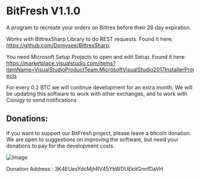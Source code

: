 # BitFresh V1.1.0
A program to recreate your orders on Bittrex before their 28 day expiration.

Works with BittrexSharp Library to do REST requests.
Found it here: https://github.com/Domysee/BittrexSharp.

You need Microsoft Setup Projects to open and edit Setup.
Found it here: https://marketplace.visualstudio.com/items?itemName=VisualStudioProductTeam.MicrosoftVisualStudio2017InstallerProjects

For every 0.2 BTC we will continue development for an extra month. We will be updating this software to work with other exchanges, and to work with Coinigy to send notifications.

## Donations:

If you want to support our BitFresh project, please leave a bitcoin donation. We are open to suggestions on improving the software, but need your donations to pay for the development costs.

![Image](https://pandoraswallet.com/addressinfo/DonationAddressQR.png)

Donation Address :
3K4EUesYdcMjhRV45YbWDUEkitGnnfDaVH
